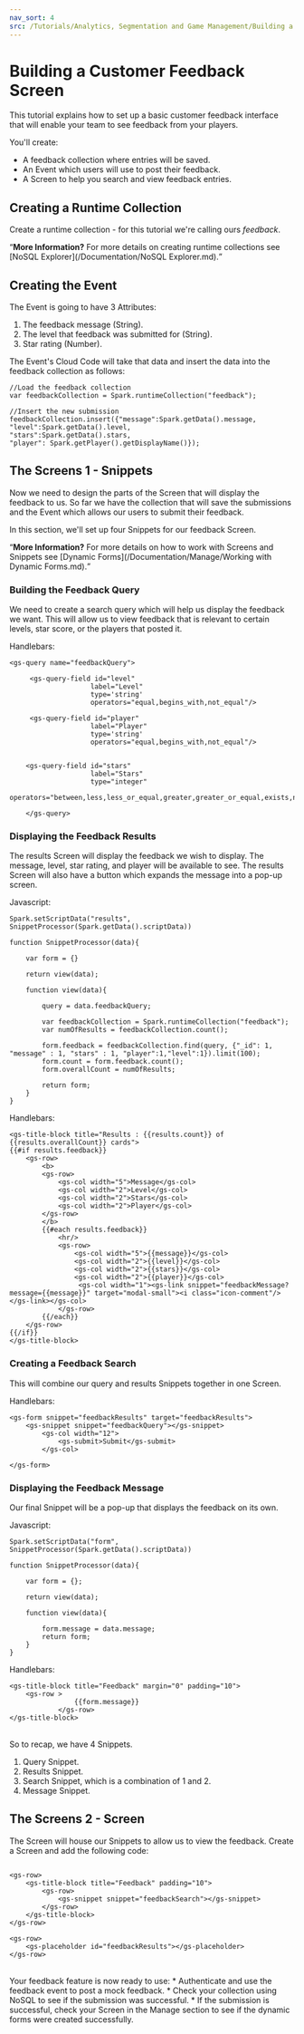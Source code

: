 ```yaml
---
nav_sort: 4
src: /Tutorials/Analytics, Segmentation and Game Management/Building a Customer Feedback Screen.md
---
```


# Building a Customer Feedback Screen

This tutorial explains how to set up a basic customer feedback interface that will enable your team to see feedback from your players.

You'll create:
* A feedback collection where entries will be saved.
* An Event which users will use to post their feedback.
* A Screen to help you search and view feedback entries.

## Creating a Runtime Collection

Create a runtime collection - for this tutorial we're calling ours *feedback*.

<q>**More Information?** For more details on creating runtime collections see [NoSQL Explorer](/Documentation/NoSQL Explorer.md).</q>

## Creating the Event

The Event is going to have 3 Attributes:

1. The feedback message (String).
2. The level that feedback was submitted for (String).
3. Star rating (Number).

The Event's Cloud Code will take that data and insert the data into the feedback collection as follows:

```
//Load the feedback collection
var feedbackCollection = Spark.runtimeCollection("feedback");

//Insert the new submission
feedbackCollection.insert({"message":Spark.getData().message,
"level":Spark.getData().level,
"stars":Spark.getData().stars,
"player": Spark.getPlayer().getDisplayName()});
```

## The Screens 1 - Snippets

Now we need to design the parts of the Screen that will display the feedback to us. So far we have the collection that will save the submissions and the Event which allows our users to submit their feedback.

In this section, we'll set up four Snippets for our feedback Screen.

<q>**More Information?** For more details on how to work with Screens and Snippets see [Dynamic Forms](/Documentation/Manage/Working with Dynamic Forms.md).</q>

### Building the Feedback Query

We need to create a search query which will help us display the feedback we want. This will allow us to view feedback that is relevant to certain levels, star score, or the players that posted it.

Handlebars:

```
<gs-query name="feedbackQuery">

     <gs-query-field id="level"
                    label="Level"
                    type='string'
                    operators="equal,begins_with,not_equal"/>

     <gs-query-field id="player"
                    label="Player"
                    type='string'
                    operators="equal,begins_with,not_equal"/>


    <gs-query-field id="stars"
                    label="Stars"
                    type="integer"
                    operators="between,less,less_or_equal,greater,greater_or_equal,exists,not_exists"/>

    </gs-query>
```

### Displaying the Feedback Results

The results Screen will display the feedback we wish to display. The message, level, star rating, and player will be available to see. The results Screen will also have a button which expands the message into a pop-up screen.

Javascript:

```
Spark.setScriptData("results", SnippetProcessor(Spark.getData().scriptData))

function SnippetProcessor(data){

    var form = {}

    return view(data);

    function view(data){

        query = data.feedbackQuery;

        var feedbackCollection = Spark.runtimeCollection("feedback");
        var numOfResults = feedbackCollection.count();

        form.feedback = feedbackCollection.find(query, {"_id": 1, "message" : 1, "stars" : 1, "player":1,"level":1}).limit(100);
        form.count = form.feedback.count();
        form.overallCount = numOfResults;

        return form;
    }
}

```

Handlebars:

```
<gs-title-block title="Results : {{results.count}} of {{results.overallCount}} cards">
{{#if results.feedback}}
    <gs-row>
        <b>
        <gs-row>
            <gs-col width="5">Message</gs-col>
            <gs-col width="2">Level</gs-col>
            <gs-col width="2">Stars</gs-col>
            <gs-col width="2">Player</gs-col>
        </gs-row>
        </b>
        {{#each results.feedback}}
            <hr/>
            <gs-row>
                <gs-col width="5">{{message}}</gs-col>
                <gs-col width="2">{{level}}</gs-col>
                <gs-col width="2">{{stars}}</gs-col>
                <gs-col width="2">{{player}}</gs-col>
                 <gs-col width="1"><gs-link snippet="feedbackMessage?message={{message}}" target="modal-small"><i class="icon-comment"/></gs-link></gs-col>
            </gs-row>
        {{/each}}
    </gs-row>
{{/if}}
</gs-title-block>
```

### Creating a Feedback Search

This will combine our query and results Snippets together in one Screen.

Handlebars:

```
<gs-form snippet="feedbackResults" target="feedbackResults">
    <gs-snippet snippet="feedbackQuery"></gs-snippet>
        <gs-col width="12">
            <gs-submit>Submit</gs-submit>
        </gs-col>

</gs-form>

```

### Displaying the Feedback Message

Our final Snippet will be a pop-up that displays the feedback on its own.

Javascript:

```
Spark.setScriptData("form", SnippetProcessor(Spark.getData().scriptData))

function SnippetProcessor(data){

    var form = {};

    return view(data);

    function view(data){

        form.message = data.message;
        return form;
    }
}

```

Handlebars:

```
<gs-title-block title="Feedback" margin="0" padding="10">
    <gs-row >
                {{form.message}}
            </gs-row>
</gs-title-block>

```
</br>
So to recap, we have 4 Snippets.

1. Query Snippet.
2. Results Snippet.
3. Search Snippet, which is a combination of 1 and 2.
4. Message Snippet.

## The Screens 2 - Screen

The Screen will house our Snippets to allow us to view the feedback. Create a Screen and add the following code:

```

<gs-row>
    <gs-title-block title="Feedback" padding="10">
        <gs-row>
            <gs-snippet snippet="feedbackSearch"></gs-snippet>
        </gs-row>
    </gs-title-block>
</gs-row>

<gs-row>
    <gs-placeholder id="feedbackResults"></gs-placeholder>
</gs-row>

```
</br>
Your feedback feature is now ready to use:
* Authenticate and use the feedback event to post a mock feedback.
* Check your collection using NoSQL to see if the submission was successful.
* If the submission is successful, check your Screen in the Manage section to see if the dynamic forms were created successfully.
